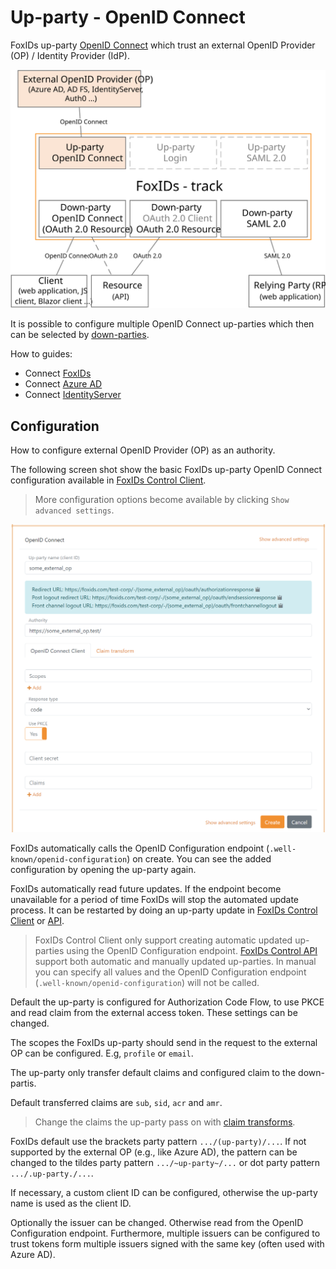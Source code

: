 ﻿# Up-party - OpenID Connect

FoxIDs up-party [OpenID Connect](https://openid.net/specs/openid-connect-core-1_0.html) which trust an external OpenID Provider (OP) / Identity Provider (IdP).

![FoxIDs up-party OpenID Connect](images/parties-up-party-oidc.svg)

It is possible to configure multiple OpenID Connect up-parties which then can be selected by [down-parties](parties.md#down-party).

How to guides:

- Connect [FoxIDs](up-party-howto-oidc-foxids.md) 
- Connect [Azure AD](up-party-howto-oidc-azure-ad.md) 
- Connect [IdentityServer](up-party-howto-oidc-identityserver.md)

## Configuration
How to configure external OpenID Provider (OP) as an authority.

The following screen shot show the basic FoxIDs up-party OpenID Connect configuration available in [FoxIDs Control Client](control.md#foxids-control-client).

> More configuration options become available by clicking `Show advanced settings`.

![Configure OpenID Connect](images/configure-oidc-up-party.png)

FoxIDs automatically calls the OpenID Configuration endpoint (`.well-known/openid-configuration`) on create. You can see the added configuration by opening the up-party again.

FoxIDs automatically read future updates. If the endpoint become unavailable for a period of time FoxIDs will stop the automated update process. It can be restarted by doing an up-party update in [FoxIDs Control Client](control.md#foxids-control-client) or [API](control.md#foxids-control-api).

> FoxIDs Control Client only support creating automatic updated up-parties using the OpenID Configuration endpoint. [FoxIDs Control API](control.md#foxids-control-api) support both automatic and manually updated up-parties. In manual you can specify all values and the OpenID Configuration endpoint (`.well-known/openid-configuration`) will not be called.

Default the up-party is configured for Authorization Code Flow, to use PKCE and read claim from the external access token. These settings can be changed.

The scopes the FoxIDs up-party should send in the request to the external OP can be configured. E.g, `profile` or `email`.

The up-party only transfer default claims and configured claim to the down-partis. 

Default transferred claims are `sub`, `sid`, `acr` and `amr`.

> Change the claims the up-party pass on with [claim transforms](claim-transform.md).

FoxIDs default use the brackets party pattern `.../(up-party)/...`. If not supported by the external OP (e.g., like Azure AD), the pattern can be changed to the tildes party pattern `.../~up-party~/...` or dot party pattern `.../.up-party./...`.

If necessary, a custom client ID can be configured, otherwise the up-party name is used as the client ID.

Optionally the issuer can be changed. Otherwise read from the OpenID Configuration endpoint. Furthermore, multiple issuers can be configured to trust tokens form multiple issuers signed with the same key (often used with Azure AD).

